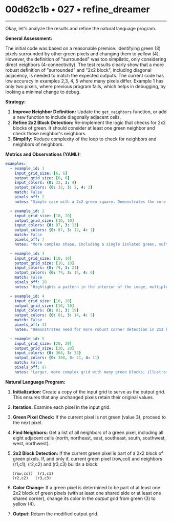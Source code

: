 # 00d62c1b • 027 • refine_dreamer

---
Okay, let's analyze the results and refine the natural language program.

**General Assessment:**

The initial code was based on a reasonable premise: identifying green (3) pixels surrounded by other green pixels and changing them to yellow (4). However, the definition of "surrounded" was too simplistic, only considering direct neighbors (4-connectivity). The test results clearly show that a more robust definition of "surrounded" and "2x2 block", including diagonal adjacency, is needed to match the expected outputs. The current code has low accuracy in examples 2,3, 4, 5 where many pixels differ. Example 1 has only two pixels, where previous program fails, which helps in debugging, by looking a minimal change to debug.

**Strategy:**

1.  **Improve Neighbor Definition:** Update the `get_neighbors` function, or add a new function to include diagonally adjacent cells.
2.  **Refine 2x2 Block Detection:** Re-implement the logic that checks for 2x2 blocks of green. It should consider at least one green neighbor and check those neighbor's neighbors.
3. **Simplify:** Reduce complexity of the loop to check for neighbors and neighbors of neighbors.

**Metrics and Observations (YAML):**

```yaml
examples:
  - example_id: 1
    input_grid_size: [6, 6]
    output_grid_size: [6, 6]
    input_colors: {0: 32, 3: 4}
    output_colors: {0: 32, 3: 2, 4: 2}
    match: False
    pixels_off: 2
    notes: "Simple case with a 2x2 green square. Demonstrates the core concept, but highlights the need to improve neighborhood definition."

  - example_id: 2
    input_grid_size: [10, 10]
    output_grid_size: [10, 10]
    input_colors: {0: 87, 3: 13}
    output_colors: {0: 87, 3: 12, 4: 1}
    match: False
    pixels_off: 7
    notes: "More complex shape, including a single isolated green, multiple 2x2 blocks and one larger 3x2 block."

  - example_id: 3
    input_grid_size: [10, 10]
    output_grid_size: [10, 10]
    input_colors: {0: 79, 3: 21}
    output_colors: {0: 79, 3: 15, 4: 6}
    match: False
    pixels_off: 20
    notes: "Highlights a pattern in the interior of the image, multiple 2x2 block and several pixels missed."

  - example_id: 4
    input_grid_size: [10, 10]
    output_grid_size: [10, 10]
    input_colors: {0: 81, 3: 19}
    output_colors: {0: 81, 3: 14, 4: 5}
    match: False
    pixels_off: 31
    notes: "Demonstrates need for more robust corner detection in 2x2 blocks, misses some corner connections."

  - example_id: 5
    input_grid_size: [20, 20]
    output_grid_size: [20, 20]
    input_colors: {0: 368, 3: 32}
    output_colors: {0: 368, 3: 21, 4: 11}
    match: False
    pixels_off: 87
    notes: "Larger, more complex grid with many green blocks; illustrates how the error scales with increased complexity and larger 2x2 blocks or groups of them."
```

**Natural Language Program:**

1.  **Initialization:** Create a copy of the input grid to serve as the output grid. This ensures that any unchanged pixels retain their original values.

2.  **Iteration:** Examine each pixel in the input grid.

3.  **Green Pixel Check:** If the current pixel is not green (value 3), proceed to the next pixel.

4. **Find Neighbors:** Get a list of all neighbors of a green pixel, including all eight adjacent cells (north, northeast, east, southeast, south, southwest, west, northwest).

5.  **2x2 Block Detection:** If the current green pixel is part of a 2x2 block of green pixels. If, and only if, current green pixel (row,col) and neighbors (r1,c1), (r2,c2) and (r3,c3) builds a block:

```
   (row,col)  (r1,c1)
   (r2,c2)   (r3,c3)
```
6.  **Color Change:** If a green pixel is determined to be part of at least one 2x2 block of green pixels (with at least one shared side or at least one shared corner), change its color in the *output* grid from green (3) to yellow (4).

7.  **Output:** Return the modified output grid.

